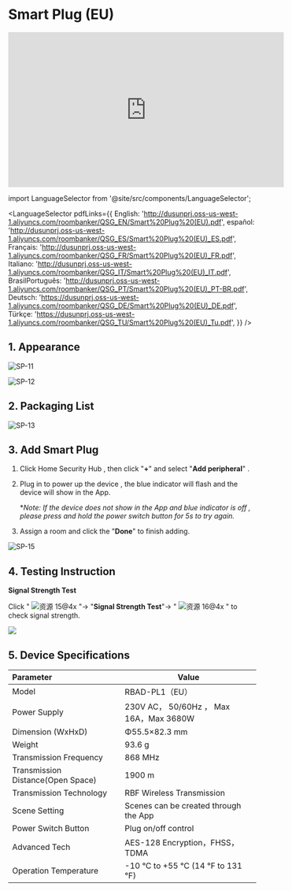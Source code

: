 # Smart Plug (EU)

<div class="centered-video">
<iframe width="560" height="315" src="https://www.youtube.com/embed/O_SmqaMc6y4?si=RwbMZM2F0pQNypZW" title="YouTube video player" frameborder="0" allow="accelerometer; autoplay; clipboard-write; encrypted-media; gyroscope; picture-in-picture; web-share" allowfullscreen></iframe>
</div>

import LanguageSelector from '@site/src/components/LanguageSelector';

<LanguageSelector pdfLinks={{
  English: 'http://dusunprj.oss-us-west-1.aliyuncs.com/roombanker/QSG_EN/Smart%20Plug%20(EU).pdf',
  español: 'http://dusunprj.oss-us-west-1.aliyuncs.com/roombanker/QSG_ES/Smart%20Plug%20(EU)_ES.pdf',
  Français: 'http://dusunprj.oss-us-west-1.aliyuncs.com/roombanker/QSG_FR/Smart%20Plug%20(EU)_FR.pdf',
  Italiano: 'http://dusunprj.oss-us-west-1.aliyuncs.com/roombanker/QSG_IT/Smart%20Plug%20(EU)_IT.pdf',
  BrasilPortuguês: 'http://dusunprj.oss-us-west-1.aliyuncs.com/roombanker/QSG_PT/Smart%20Plug%20(EU)_PT-BR.pdf',
  Deutsch: 'https://dusunprj.oss-us-west-1.aliyuncs.com/roombanker/QSG_DE/Smart%20Plug%20(EU)_DE.pdf',
  Türkçe: 'https://dusunprj.oss-us-west-1.aliyuncs.com/roombanker/QSG_TU/Smart%20Plug%20(EU)_Tu.pdf',
}} />

## 1. Appearance

![SP-11](https://dusunprj.oss-us-west-1.aliyuncs.com/SP-11.png)

![SP-12](https://dusunprj.oss-us-west-1.aliyuncs.com/SP-12.png)

## 2. Packaging List

![SP-13](https://dusunprj.oss-us-west-1.aliyuncs.com/SP-13.png)

## 3. Add Smart Plug

1. Click Home Security Hub , then click "**+**"  and select "**Add peripheral**" .

2. Plug in to power up the device ,  the blue indicator will flash and the device will show in the App.

   **Note: If the device does not show in the App and blue indicator is off , please press and hold the power switch button for 5s to try again.*

3. Assign a room  and click the "**Done**" to finish adding.

![SP-15](https://dusunprj.oss-us-west-1.aliyuncs.com/SP-15.png)

## 4. Testing Instruction

**Signal Strength Test**

Click  " ![资源 15@4x](https://dusunprj.oss-us-west-1.aliyuncs.com/%E8%B5%84%E6%BA%90%2015@4x.png) "→ "**Signal Strength Test**"→  " ![资源 16@4x](https://dusunprj.oss-us-west-1.aliyuncs.com/%E8%B5%84%E6%BA%90%2016@4x.png) "  to check signal strength.

![](https://dusunprj.oss-us-west-1.aliyuncs.com/MC-3.png)

## 5. Device Specifications

| Parameter                         | Value                                   |
| :-------------------------------- | --------------------------------------- |
| Model                             | RBAD-PL1（EU）                          |
| Power Supply                      | 230V AC， 50/60Hz ， Max 16A，Max 3680W |
| Dimension (WxHxD)                 | Φ55.5×82.3 mm                           |
| Weight                            | 93.6 g                                  |
| Transmission Frequency            | 868 MHz                                 |
| Transmission Distance(Open Space) | 1900 m                                  |
| Transmission Technology           | RBF Wireless Transmission               |
| Scene Setting                     | Scenes can be created through the App   |
| Power Switch Button               | Plug on/off control                     |
| Advanced Tech                     | AES-128 Encryption，FHSS， TDMA         |
| Operation Temperature             | -10 °C to +55 °C (14 °F to 131 °F)      |

